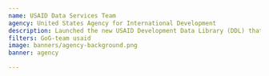 ```yaml
---
name: USAID Data Services Team
agency: United States Agency for International Development
description: Launched the new USAID Development Data Library (DDL) that offers improved data access to USAID partners. This transparency drives collaboration between host countries, USAID staff, external partners, and the public and improves the usability and availability of data.
filters: GoG-team usaid
image: banners/agency-background.png
banner: agency

---
```

